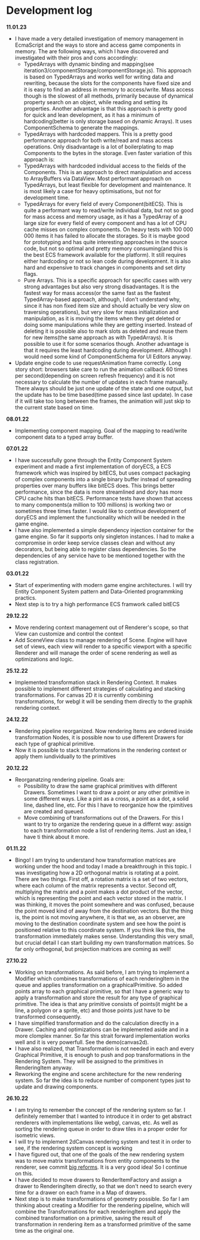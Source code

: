 # Development log

**11.01.23**
* I have made a very detailed investigation of memory management in EcmaScript and the ways to store and access game components in memory. The are following ways, which I have discovered and investigated with their pros and cons accordingly:
    - TypedArrays with dynamic binding and mapping(see iteration3/componentStorage/componentStorage.js). This approach is based on TypedArrays and works well for writing data and rewriting, because the slots for the components have fixed size and it is easy to find an address in memory to access/write. Mass access though is the slowest of all methods, primarily because of dynamical property search on an object, while reading and setting its properties. Another advantage is that this approach is pretty good for quick and lean development, as it has a minimum of hardcoding(better is only storage based on dynamic Arrays). It uses ComponentSchema to generate the mappings.
    - TypedArrays with hardcoded mappers. This is a pretty good performance approach for both write/read and mass access operations. Only disadvantage is a lot of boilerplating to map Components to the bytes in the storage. Even faster variation of this approach is:
    - TypedArrays with hardcoded individual access to the fields of the Components. This is an approach to direct manipulation and access to ArrayBuffers via DataView. Most performant approach on TypedArrays, but least flexible for development and maintenance. It is most likely a case for heavy optimisations, but not for development time.
    - TypedArrays for every field of every Component(bitECS). This is quite a performant way to read/write individual data, but not so good for mass access and memory usage, as it has a TypedArray of a large size for every field of every component and has a lot of CPU cache misses on complex components. On heavy tests with 100 000 000 items it has failed to allocate the storages. So it is maybe good for prototyping and has quite interesting approaches in the source code, but not so optimal and pretty memory consuming(and this is the best ECS framework available for the platform). It still requires either hardcoding or not so lean code during development. It is also hard and expensive to track changes in components and set dirty flags.
    - Pure Arrays. This is a specific approach for specific cases with very strong advantages but also very strong disadvantages. It is the fastest way for mass access(or the same fast as the fastest TypedArray-based approach, although, I don't understand why, since it has non fixed item size and should actually be very slow on traversing operations), but very slow for mass initialization and manipulation, as it is moving the items when they get deleted or doing some manipulations while they are getting inserted. Instead of deleting it is possible also to mark slots as deleted and reuse them for new items(the same approach as with TypedArrays). It is possible to use it for some scenarios though. Another advantage is that it requires the least hardcoding during development. Although I would need some kind of ComponentSchema for UI Editors anyway.
* Update engine code to use requestAnimation frame correctly. Long story short: browsers take care to run the animation callback 60 times per second(depending on screen refresh frequency) and it is not necessary to calculate the number of updates in each frame manually. There always should be just one update of the state and one output, but the update has to be time based(time passed since last update). In case if it will take too long between the frames, the animation will just skip to the current state based on time.

**08.01.22**
* Implementing component mapping. Goal of the mapping to read/write component data to a typed array buffer.

**07.01.22**
* I have successfully gone through the Entity Component System experiment and made a first implementation of doryECS, a ECS framework which was inspired by bitECS, but uses compact packaging of complex components into a single binary buffer instead of spreading properties over many buffers like bitECS does. This brings better performance, since the data is more streamlined and dory has more CPU cache hits than bitECS. Performance tests have shown that access to many components(a million to 100 millions) is working two or sometimes three times faster. I would like to continue development of doryECS and implement the functionality which will be needed in the game engine.
* I have also implemented a simple dependency injection container for the game engine. So far it supports only singleton instances. I had to make a compromise in order keep service classes clean and without any decorators, but being able to register class dependencies. So the dependencies of any service have to be mentioned together with the class registration.

**03.01.22**
* Start of experimenting with modern game engine architectures. I will try Entity Component System pattern and Data-Oriented programmking practics.
* Next step is to try a high performance ECS framwork called bitECS

**29.12.22**
* Move rendering context management out of Renderer's scope, so that View can customize and control the context
* Add SceneView class to manage rendering of Scene. Engine will have set of views, each view will render to a specific viewport with a specific Renderer and will manage the order of scene rendering as well as optimizations and logic.

**25.12.22**
* Implemented transformation stack in Rendering Context. It makes possible to implement different strategies of calculating and stacking transformations. For canvas 2D it is currently combining transformations, for webgl it will be sending them directly to the graphik rendering context.

**24.12.22**
* Rendering pipeline reorganized. Now rendering Items are ordered inside transformation Nodes, it is possible now to use different Drawers for each type of graphical primitive.
* Now it is possible to stack transformations in the rendering context or apply them iundividually to the primitives

**20.12.22**
* Reorganatzing rendering pipeline. Goals are:
    - Possibility to draw the same graphical primitives with different Drawers. Sometimes I want to draw a point or any other primitive in some different ways. Like a pint as a cross, a point as a dot, a solid line, dashed line, etc. For this I have to reorganize how the rpimitives are created and queued.
    - Move combining of transformations out of the Drawers. For this I want to try to organize the rendering queue in a differnt way: assign to each transformation node a list of rendering items. Just an idea, I have ti think about it more.

**01.11.22**
* Bingo! I am trying to understand how transformation matrices are working under the hood and today I made a breakthrough in this topic. I was investigating how a 2D orthogonal matrix is rotating at a point. There are two things. First off, a rotation matrix is a set of two vectors, where each column of the matrix represents a vector. Second off, multiplying the matrix and a point makes a dot product of the vector, which is representing the point and each vector stored in the matrix. I was thinking, it moves the point somewhere and was confused, because the point moved kind of away from the destination vectors. But the thing is, the point is not moving anywhere, it is that we, as an observer, are moving to the destination coordinate system and see how the point is positioned relative to this coordinate system. If you think like this, the transformation immediately makes sense. Understanding this very small, but crucial detail I can start building my own transformation matrices. So far only orthogonal, but projection matrices are coming as well!

**27.10.22**
* Working on transformations. As said before, I am trying to implement a Modifier which combines transformations of each renderingItem in the queue and applies transformation on a graphicalPrimitive. So added points array to each graphical primitive, so that I have a generic way to apply a transformation and store the result for any type of graphical primitive. The idea is that any primitive consists of points(it might be a line, a polygon or a sprite, etc) and those points just have to be transformed consequently.
* I have simplified transformation and do the calculation directly in a Drawer. Caching and optimizations can be implemented aside and in a more clomplex manner. So far this strait forward implementation works well and it is very powerfull. See the demo(canvas2d).
* I have also realized, that Transformation is not needed in each and every Graphical Primitive, it is enough to push and pop transformations in the Rendering System. They will be assigned to the primitives in RenderingItem anyway.
* Reworking the engine and scene architecture for the new rendering system. So far the idea is to reduce number of component types just to update and drawing components.

**26.10.22**
* I am trying to remember the concept of the rendering system so far. I definitely remember that I wanted to introduce it in order to get abstract renderers with implementations like webgl, canvas, etc. As well as sorting the rendering queue in order to draw tiles in a proper order for isometric views.
* I will try to implement 2dCanvas rendering system and test it in order to see, if the rendering system concept is working
* I have figured out, that one of the goals of the new rendering system was to move matrix transformations from entity components to the renderer, see commit [big reforms](https://github.com/SemionV/dory/commit/74687ef40294ac88f1322d69ad79ea99e70e6ba1). It is a very good idea! So I continue on this.
* I have decided to move drawers to RenderItemFactory and assign a drawer to RenderingItem directly, so that we don't need to search every time for a drawer on each frame in a Map of drawers.
* Next step is to make transformations of geometry possible. So far I am thinking about creating a Modifier for the rendering pipeline, which will combine the Transformations for each renderingItem and apply the combined transformation on a primitive, saving the result of transformation in rendering item as a transformed primitive of the same time as the original one.
